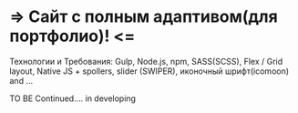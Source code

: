 #           =>  Сайт с полным адаптивом(для портфолио)! <=
 Технологии и Требования: Gulp, Node.js, npm, SASS(SCSS), Flex / Grid layout, Native JS + spollers, slider (SWIPER), иконочный шрифт(icomoon) and ...
 
 TO BE Continued.... in developing
